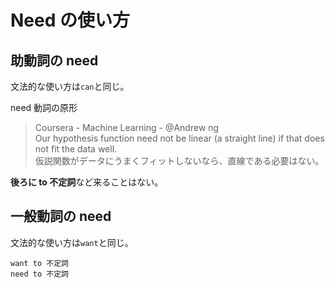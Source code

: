 # Need の使い方

## 助動詞の need

文法的な使い方は`can`と同じ。

need 動詞の原形

> Coursera - Machine Learning - @Andrew ng  
> Our hypothesis function need not be linear (a straight line) if that does not fit the data well.  
> 仮説関数がデータにうまくフィットしないなら、直線である必要はない。

**後ろに to 不定詞**など来ることはない。

## 一般動詞の need

文法的な使い方は`want`と同じ。

`want to 不定詞`  
`need to 不定詞`
